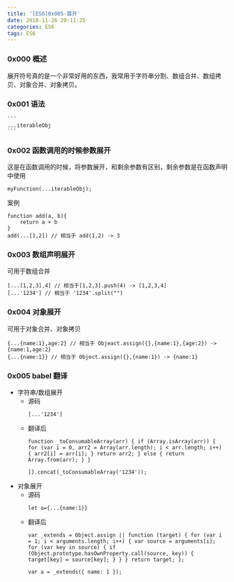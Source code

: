 ```yaml
---
title: '[ES6]0x005-展开'
date: 2018-11-26 20:11:25
categories: ES6
tags: ES6
---
```

### 0x000 概述
展开符号真的是一个非常好用的东西，我常用于字符串分割、数组合并、数组拷贝、对象合并、对象拷贝。
### 0x001 语法
    ```
    ...iterableObj
    ```
### 0x002 函数调用的时候参数展开
这是在函数调用的时候，将参数展开，和剩余参数有区别，剩余参数是在函数声明中使用
```
myFunction(...iterableObj);    
```
案例
```
function add(a, b){
    return a + b
}
add(...[1,2]) // 相当于 add(1,2) -> 3
```
### 0x003 数组声明展开
可用于数组合并
```
[...[1,2,3],4] // 相当于[1,2,3].push(4) -> [1,2,3,4]
[...'1234'] // 相当于 '1234'.split("")
```
### 0x004 对象展开
可用于对象合并、对象拷贝
```
{...{name:1},age:2} // 相当于 Objeact.assign({},{name:1},{age:2}) -> {name:1,age:2}
{...{name:1}} // 相当于 Object.assign({},{name:1}) -> {name:1}
```
### 0x005 babel 翻译
- 字符串/数组展开
    - 源码
        ```
        [...'1234']
        ```
    - 翻译后
        ```
        function _toConsumableArray(arr) { if (Array.isArray(arr)) { for (var i = 0, arr2 = Array(arr.length); i < arr.length; i++) { arr2[i] = arr[i]; } return arr2; } else { return Array.from(arr); } }
        
        [].concat(_toConsumableArray('1234'));
        
        ```
- 对象展开
    - 源码
        ```
        let a={...{name:1}}
        ```
    - 翻译后
        ```
        var _extends = Object.assign || function (target) { for (var i = 1; i < arguments.length; i++) { var source = arguments[i]; for (var key in source) { if (Object.prototype.hasOwnProperty.call(source, key)) { target[key] = source[key]; } } } return target; };
    
        var a = _extends({ name: 1 });
        ```

